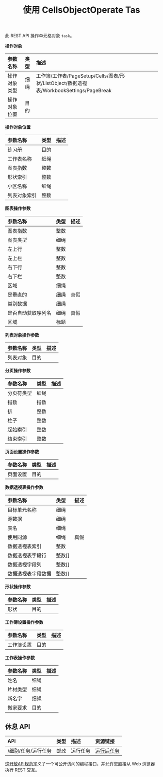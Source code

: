 ﻿---
title: 使用 CellsObjectOperate Tas
second_title: Aspose.Cells Cloud Documen
type: docs
url: /zh/tasks/cells-object-operate/
aliases: [/working-with-cellsobjectoperate-task/]
description: Cells.Cloud API for Excel操作：细胞对象操作任务
weight: 20
---
此 REST API 操作单元格对象 `task`。

**操作对象**

|参数名称|类型|描述|
|:- |:- |:- |
|操作对象类型|细绳|工作簿/工作表/PageSetup/Cells/图表/形状/ListObject/数据透视表/WorkbookSettings/PageBreak|
|操作对象位置|目的||

**操作对象位置**

|参数名称|类型|描述|
|:- |:- |:- |
|练习册|目的||
|工作表名称|细绳||
|图表指数|整数||
|形状索引|整数||
|小区名称|细绳||
|列表对象索引|整数||


**图表操作参数**

|参数名称|类型|描述|
|:- |:- |:- |
|图表指数|整数||
|图表类型|细绳||
|左上行|整数||
|左上栏|整数||
|右下行|整数||
|右下栏|整数||
|区域|细绳||
|是垂直的|细绳|真假|
|类别数据|细绳||
|是否自动获取序列名|细绳|真假|
|区域|标题||

**列表对象操作参数** 

|参数名称|类型|描述|
|:- |:- |:- |
|列表对象|目的||

**分页操作参数**

|参数名称|类型|描述|
|:- |:- |:- |
|分页符类型|细绳||
|指数|指数||
|排|整数||
|柱子|整数||
|起始索引|整数||
|结束索引|整数||


**页面设置操作参数**

|参数名称|类型|描述|
|:- |:- |:- |
|页面设置|目的||


**数据透视表操作参数**

|参数名称|类型|描述|
|:- |:- |:- |
|目标单元名称|细绳||
|源数据|细绳||
|表名|细绳||
|使用同源|细绳|真假|
|数据透视表索引|整数||
|数据透视表字段行|整数[]||
|数据透视字段列|整数[]||
|数据透视表字段数据|整数[]||


**形状操作参数**


|参数名称|类型|描述|
|:- |:- |:- |
|形状|目的||


**工作簿设置操作参数**


|参数名称|类型|描述|
|:- |:- |:- |
|工作簿设置|目的||

**工作表操作参数**


|参数名称|类型|描述|
|:- |:- |:- |
|姓名|细绳||
|片材类型|细绳||
|新名字|细绳||
|搬家要求|目的||

## 休息 API

|**API**|**类型**|**描述**|**资源链接**|
|:- |:- |:- |:- |
|/细胞/任务/运行任务|邮政|运行任务|[运行后任务](https://apireference.aspose.cloud/cells/#/Task/PostRunTask)|

这[开放API规范](https://apireference.aspose.cloud/cells/#/Workbook/PostImportData)定义了一个可公开访问的编程接口，并允许您直接从 Web 浏览器执行 REST 交互。

